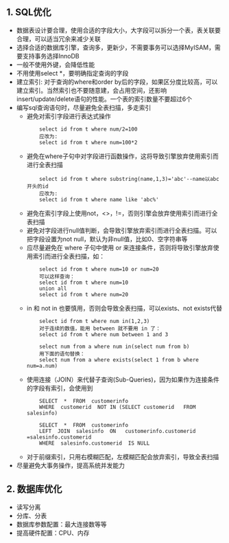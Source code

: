 ## 1. SQL优化
- 数据表设计要合理，使用合适的字段大小，大字段可以拆分一个表，表关联要合理，可以适当冗余来减少关联
- 选择合适的数据库引擎，查询多，更新少，不需要事务可以选择MyISAM，需要支持事务选择InnoDB
- 一般不使用外键，会降低性能
- 不用使用select *，要明确指定查询的字段
- 建立索引: 对于查询的where和order by后的字段，如果区分度比较高，可以建立索引。当然索引也不要随意建，会占用空间，还影响insert/update/delete语句的性能。一个表的索引数量不要超过6个
- 编写sql查询语句时，尽量避免全表扫描，多走索引
    - 避免对索引字段进行表达式操作
        ```
            select id from t where num/2=100	
            应改为:	
            select id from t where num=100*2
        ```
    - 避免在where子句中对字段进行函数操作，这将导致引擎放弃使用索引而进行全表扫描
        ```
            select id from t where substring(name,1,3)='abc'--name以abc开头的id	
            应改为:	
            select id from t where name like 'abc%'	
        ```
    - 避免在索引字段上使用not，<>，!=，否则引擎会放弃使用索引而进行全表扫描
    - 避免对字段进行null值判断，会导致引擎放弃索引而进行全表扫描。可以把字段设置为not null，默认为非null值，比如0、空字符串等
    - 应尽量避免在 where 子句中使用 or 来连接条件，否则将导致引擎放弃使用索引而进行全表扫描，如：	
        ```
            select id from t where num=10 or num=20	
            可以这样查询：	
            select id from t where num=10	
            union all	
            select id from t where num=20	
        ```
    - in 和 not in 也要慎用，否则会导致全表扫描，可以exists、not exists代替
        ```
            select id from t where num in(1,2,3)	
            对于连续的数值，能用 between 就不要用 in 了：	
            select id from t where num between 1 and 3	

            select num from a where num in(select num from b)	
            用下面的语句替换：	
            select num from a where exists(select 1 from b where num=a.num)	
        ```
    - 使用连接（JOIN）来代替子查询(Sub-Queries)，因为如果作为连接条件的字段有索引，会使用到
        ```
            SELECT  *  FROM  customerinfo
            WHERE  customerid  NOT IN (SELECT customerid   FROM   salesinfo)

            SELECT  *  FROM  customerinfo
            LEFT  JOIN  salesinfo  ON   customerinfo.customerid =salesinfo.customerid
            WHERE  salesinfo.customerid  IS NULL
        ```
    - 对于前缀索引，只用右模糊匹配，左模糊匹配会放弃索引，导致全表扫描
- 尽量避免大事务操作，提高系统并发能力



## 2. 数据库优化
- 读写分离
- 分库、分表
- 数据库参数配置：最大连接数等等
- 提高硬件配置：CPU、内存